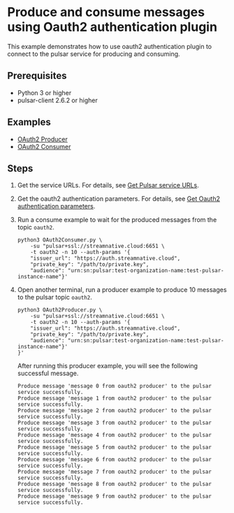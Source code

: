 # Produce and consume messages using Oauth2 authentication plugin

This example demonstrates how to use oauth2 authentication plugin to connect to the pulsar service for producing and consuming.

## Prerequisites

- Python 3 or higher
- pulsar-client 2.6.2 or higher

## Examples

- [OAuth2 Producer](./OAuth2Producer.py)
- [OAuth2 Consumer](./OAuth2Consumer.py)

## Steps

1. Get the service URLs. For details, see [Get Pulsar service URLs](https://github.com/streamnative/pulsar-examples/tree/master/cloud#get-pulsar-service-urls).

2. Get the oauth2 authentication parameters. For details, see [Get Oauth2 authentication parameters](https://github.com/streamnative/examples/tree/master/cloud#get-oauth2-authentication-parameters).

3. Run a consume example to wait for the produced messages from the topic `oauth2`.

    ```shell
    python3 OAuth2Consumer.py \
        -su "pulsar+ssl://streamnative.cloud:6651 \
        -t oauth2 -n 10 --auth-params '{
        "issuer_url": "https://auth.streamnative.cloud",
        "private_key": "/path/to/private.key",
        "audience": "urn:sn:pulsar:test-organization-name:test-pulsar-instance-name"}'
    ```

4. Open another terminal, run a producer example to produce 10 messages to the pulsar topic `oauth2`.

    ```shell
    python3 OAuth2Producer.py \
        -su "pulsar+ssl://streamnative.cloud:6651 \
        -t oauth2 -n 10 --auth-params '{
        "issuer_url": "https://auth.streamnative.cloud",
        "private_key": "/path/to/private.key",
        "audience": "urn:sn:pulsar:test-organization-name:test-pulsar-instance-name"}'
    }'
    ```
    
    After running this producer example, you will see the following successful message.
    
    ```shell
    Produce message 'message 0 from oauth2 producer' to the pulsar service successfully.
    Produce message 'message 1 from oauth2 producer' to the pulsar service successfully.
    Produce message 'message 2 from oauth2 producer' to the pulsar service successfully.
    Produce message 'message 3 from oauth2 producer' to the pulsar service successfully.
    Produce message 'message 4 from oauth2 producer' to the pulsar service successfully.
    Produce message 'message 5 from oauth2 producer' to the pulsar service successfully.
    Produce message 'message 6 from oauth2 producer' to the pulsar service successfully.
    Produce message 'message 7 from oauth2 producer' to the pulsar service successfully.
    Produce message 'message 8 from oauth2 producer' to the pulsar service successfully.
    Produce message 'message 9 from oauth2 producer' to the pulsar service successfully.
    ```
